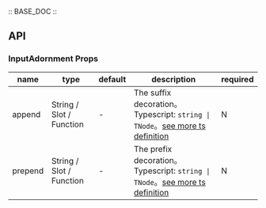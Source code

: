 :: BASE_DOC ::

## API


### InputAdornment Props

name | type | default | description | required
-- | -- | -- | -- | --
append | String / Slot / Function | - | The suffix decoration。Typescript: `string \| TNode`。[see more ts definition](https://github.com/Tencent/tdesign-vue-next/blob/develop/packages/components/common.ts) | N
prepend | String / Slot / Function | - | The prefix decoration。Typescript: `string \| TNode`。[see more ts definition](https://github.com/Tencent/tdesign-vue-next/blob/develop/packages/components/common.ts) | N
